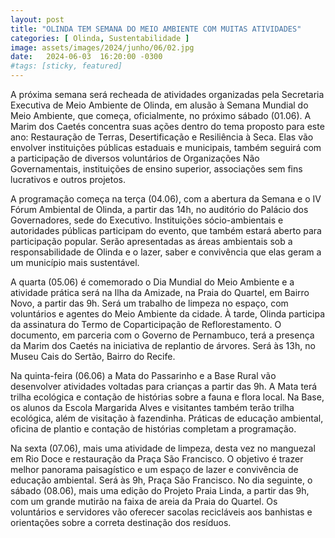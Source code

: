 ```yaml
---
layout: post
title: "OLINDA TEM SEMANA DO MEIO AMBIENTE COM MUITAS ATIVIDADES"
categories: [ Olinda, Sustentabilidade ]
image: assets/images/2024/junho/06/02.jpg
date:   2024-06-03  16:20:00 -0300
#tags: [sticky, featured]
---
```

A próxima semana será recheada de atividades organizadas pela Secretaria Executiva de Meio Ambiente de Olinda, em alusão à Semana Mundial do Meio Ambiente, que começa, oficialmente, no próximo sábado (01.06). A Marim dos Caetés concentra suas ações dentro do tema proposto para este ano: Restauração de Terras, Desertificação e Resiliência à Seca. Elas vão envolver instituições públicas estaduais e municipais, também seguirá com a participação de diversos voluntários de Organizações Não Governamentais, instituições de ensino superior, associações sem fins lucrativos e outros projetos.

A programação começa na terça (04.06), com a abertura da Semana e o IV Fórum Ambiental de Olinda, a partir das 14h, no auditório do Palácio dos Governadores, sede do Executivo. Instituições sócio-ambientais e autoridades públicas participam do evento, que também estará aberto para participação popular. Serão apresentadas as áreas ambientais sob a responsabilidade de Olinda e o lazer, saber e convivência que elas geram a um município mais sustentável.

A quarta (05.06) é comemorado o Dia Mundial do Meio Ambiente e a atividade prática será na Ilha da Amizade, na Praia do Quartel, em Bairro Novo, a partir das 9h. Será um trabalho de limpeza no espaço, com voluntários e agentes do Meio Ambiente da cidade. À tarde, Olinda participa da assinatura do Termo de Coparticipação de Reflorestamento. O documento, em parceria com o Governo de Pernambuco, terá a presença da Marim dos Caetés na iniciativa de replantio de árvores. Será às 13h, no Museu Cais do Sertão, Bairro do Recife.

Na quinta-feira (06.06) a Mata do Passarinho e a Base Rural vão desenvolver atividades voltadas para crianças a partir das 9h. A Mata terá trilha ecológica e contação de histórias sobre a fauna e flora local. Na Base, os alunos da Escola Margarida Alves e visitantes também terão trilha ecológica, além de visitação à fazendinha. Práticas de educação ambiental, oficina de plantio e contação de histórias completam a programação.

Na sexta (07.06), mais uma atividade de limpeza, desta vez no manguezal em Rio Doce e restauração da Praça São Francisco. O objetivo é trazer melhor panorama paisagístico e um espaço de lazer e convivência de educação ambiental. Será às 9h, Praça São Francisco. No dia seguinte, o sábado (08.06), mais uma edição do Projeto Praia Linda, a partir das 9h, com um grande mutirão na faixa de areia da Praia do Quartel. Os voluntários e servidores vão oferecer sacolas recicláveis aos banhistas e orientações sobre a correta destinação dos resíduos.
